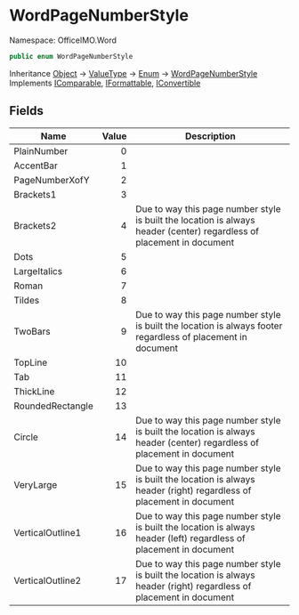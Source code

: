 # WordPageNumberStyle

Namespace: OfficeIMO.Word

```csharp
public enum WordPageNumberStyle
```

Inheritance [Object](https://docs.microsoft.com/en-us/dotnet/api/system.object) → [ValueType](https://docs.microsoft.com/en-us/dotnet/api/system.valuetype) → [Enum](https://docs.microsoft.com/en-us/dotnet/api/system.enum) → [WordPageNumberStyle](./officeimo.word.wordpagenumberstyle.md)<br>
Implements [IComparable](https://docs.microsoft.com/en-us/dotnet/api/system.icomparable), [IFormattable](https://docs.microsoft.com/en-us/dotnet/api/system.iformattable), [IConvertible](https://docs.microsoft.com/en-us/dotnet/api/system.iconvertible)

## Fields

| Name | Value | Description |
| --- | --: | --- |
| PlainNumber | 0 |  |
| AccentBar | 1 |  |
| PageNumberXofY | 2 |  |
| Brackets1 | 3 |  |
| Brackets2 | 4 | Due to way this page number style is built the location is always header (center) regardless of placement in document |
| Dots | 5 |  |
| LargeItalics | 6 |  |
| Roman | 7 |  |
| Tildes | 8 |  |
| TwoBars | 9 | Due to way this page number style is built the location is always footer regardless of placement in document |
| TopLine | 10 |  |
| Tab | 11 |  |
| ThickLine | 12 |  |
| RoundedRectangle | 13 |  |
| Circle | 14 | Due to way this page number style is built the location is always header (center) regardless of placement in document |
| VeryLarge | 15 | Due to way this page number style is built the location is always header (right) regardless of placement in document |
| VerticalOutline1 | 16 | Due to way this page number style is built the location is always header (left) regardless of placement in document |
| VerticalOutline2 | 17 | Due to way this page number style is built the location is always header (right) regardless of placement in document |
